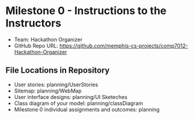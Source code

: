 # Milestone 0 - Instructions to the Instructors

- Team: Hackathon Organizer
- GitHub Repo URL: https://github.com/memphis-cs-projects/comp7012-Hackathon-Organizer

## File Locations in Repository

- User stories: planning/UserStories
- Sitemap: planning/WebMap
- User interface designs: planning/UI Sketeches
- Class diagram of your model: planning/classDiagram
- Milestone 0 individual assignments and outcomes: planning